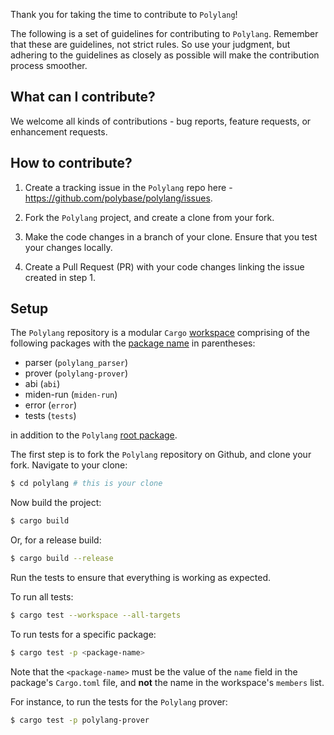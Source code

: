 Thank you for taking the time to contribute to `Polylang`!

The following is a set of guidelines for contributing to `Polylang`. Remember that these are guidelines, not strict rules. So use your judgment, but
adhering to the guidelines as closely as possible will make the contribution process smoother.

## What can I contribute?

We welcome all kinds of contributions - bug reports, feature requests, or enhancement requests.

## How to contribute?

  1. Create a tracking issue in the `Polylang` repo here - https://github.com/polybase/polylang/issues.

  2. Fork the `Polylang` project, and create a clone from your fork.

  3. Make the code changes in a branch of your clone. Ensure that you test your changes locally.

  4. Create a Pull Request (PR) with your code changes linking the issue created in step 1.

## Setup

The `Polylang` repository is a modular `Cargo` [workspace](https://doc.rust-lang.org/cargo/reference/workspaces.html) comprising of the following packages with the [package
name](https://doc.rust-lang.org/cargo/reference/manifest.html#the-name-field) in parentheses:

  * parser (`polylang_parser`)
  * prover (`polylang-prover`)
  * abi (`abi`)
  * miden-run (`miden-run`)
  * error (`error`)
  * tests (`tests`)

in addition to the `Polylang` [root package](https://doc.rust-lang.org/cargo/reference/workspaces.html#root-package).

The first step is to fork the `Polylang` repository on Github, and clone your fork. Navigate to your clone:

```bash
$ cd polylang # this is your clone
```

Now build the project:

```bash
$ cargo build
```

Or, for a release build:

```bash
$ cargo build --release
```

Run the tests to ensure that everything is working as expected. 

To run all tests:

```bash
$ cargo test --workspace --all-targets
```

To run tests for a specific package:

```bash
$ cargo test -p <package-name>
```

Note that the `<package-name>` must be the value of the `name` field in the package's `Cargo.toml` file, and **not** the name in the workspace's `members` list.

For instance, to run the tests for the `Polylang` prover:

```bash
$ cargo test -p polylang-prover
```